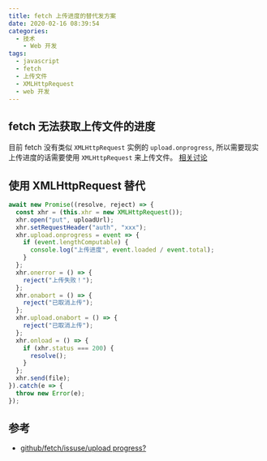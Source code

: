 ```yaml
---
title: fetch 上传进度的替代发方案
date: 2020-02-16 08:39:54
categories:
  - 技术
    - Web 开发
tags:
  - javascript
  - fetch
  - 上传文件
  - XMLHttpRequest
  - web 开发
---
```


## fetch 无法获取上传文件的进度
目前 fetch 没有类似 `XMLHttpRequest` 实例的 `upload.onprogress`, 所以需要现实上传进度的话需要使用 `XMLHttpRequest` 来上传文件。
[相关讨论][github/fetch/issuse/upload progress?]

<!-- more -->
## 使用 XMLHttpRequest 替代
```javascript
await new Promise((resolve, reject) => {
  const xhr = (this.xhr = new XMLHttpRequest());
  xhr.open("put", uploadUrl);
  xhr.setRequestHeader("auth", "xxx");
  xhr.upload.onprogress = event => {
    if (event.lengthComputable) {
      console.log("上传进度", event.loaded / event.total);
    }
  };
  xhr.onerror = () => {
    reject("上传失败！");
  };
  xhr.onabort = () => {
    reject("已取消上传");
  };
  xhr.upload.onabort = () => {
    reject("已取消上传");
  };
  xhr.onload = () => {
    if (xhr.status === 200) {
      resolve();
    }
  };
  xhr.send(file);
}).catch(e => {
  throw new Error(e);
});
```
## 参考
- [github/fetch/issuse/upload progress?]

[github/fetch/issuse/upload progress?]:https://github.com/github/fetch/issues/89

